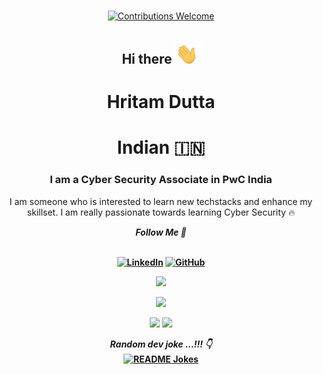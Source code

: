 <p align="center">
<br/><a href="#contributing"><img alt="Contributions Welcome" src="https://img.shields.io/badge/contributions-welcome-brightgreen?style=for-the-badge&labelColor=black&logo=github"></a>
</p>

<h2 align="center">Hi there <img src="https://github.com/Hritam06/Hritam06/blob/master/gifs/Hi.gif" width="40px"><br></h2>
<h1 align="center"> Hritam Dutta <br></h1>
<h1 align="center">Indian 🇮🇳<br></h1>

<h3 align="center">I am a Cyber Security Associate in PwC India</h3>

<p align="center">I am someone who is interested to learn new techstacks and enhance my skillset. I am really passionate towards learning Cyber Security 🔥</p>

<div align="center"><b><i>Follow Me 🙈</i><br><br>

<a href="https://www.linkedin.com/in/hritam-dutta06" target="_blank"><img src="https://img.shields.io/badge/LinkedIn-%230077B5.svg?&style=flat-square&logo=linkedin&logoColor=white" alt="LinkedIn"></a>
<a href="https://github.com/Hritam06" target="_blank"><img src="https://img.shields.io/badge/GitHub-100000?style=flat-square&logo=github&logoColor=white" alt="GitHub"></a>
</div>  

<p align="center">
<a href="https://github.com/Hritam06"><img src="https://img.shields.io/github/followers/Hritam06?style=social"></a>
</p>

<p align="center">
  <img src="https://github-readme-stats.vercel.app/api?username=Hritam06&show_icons=true&theme=github_dark" width="320" />
</p>

<p align="center">
  <img src="https://github-readme-stats.vercel.app/api/top-langs?username=Hritam06&show_icons=true&theme=github_dark&title_color=ab06b7&locale=en&layout=compact" width="318" />
  <img src="https://github-readme-streak-stats.herokuapp.com/?user=Hritam06&theme=radical" width="320" /> 
</p>

<div align="center"> 
<b><i>Random dev joke ...!!! 👇</i><br>
<a href="https://readme-jokes.vercel.app"><img align="center" src="https://readme-jokes.vercel.app/api?bgColor=%23073b4c&textColor=%2306d6a0&aColor=%2306d6a0&borderColor=%2306d6a0" alt="README Jokes"></a>
</div>   
<!--
<p align="center">
 <img src="https://activity-graph.herokuapp.com/graph?username=Hritam06&bg_color=0d0c0d&color=e137d6&line=5daddf&point=99eb1e&area=false&hide_border=false">
</p>
